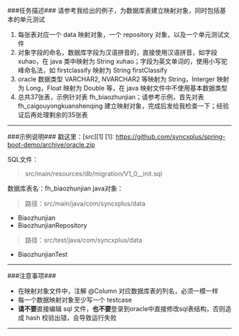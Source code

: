 <!--
author: jibo
date: 2016-05-28
title: 任务 - 建立数据库表的映射对象
tags: fanhua
category: Task
status: publish
summary:
-->

###任务描述###
请参考我给出的例子，为数据库表建立映射对象，同时包括基本的单元测试
1. 每张表对应一个 data 映射对象，一个 repository 对象，以及一个单元测试文件
2. 对象字段的命名，数据库字段为汉语拼音的，直接使用汉语拼音，如字段 xuhao，在 java 类中映射为 String xuhao；字段为英文单词的，使用小写驼峰命名法，如 firstclassify 映射为 String firstClassify
3. oracle 数据类型 VARCHAR2, NVARCHAR2 等映射为 String，Interger 映射为 Long，Float 映射为 Double 等，在 java 映射文件中不使用基本数据类型
4. 总共37张表，示例针对表 fh_biaozhunjian；请参考示例，首先对表 fh_caigouyongkuanshenqing 建立映射对象，完成后发给我检查一下；经验证后再处理剩余的35张表

---
###示例说明###
戳这里：[src][1]
  [1]: https://github.com/syncxplus/spring-boot-demo/archive/oracle.zip

SQL文件：
> src/main/resources/db/migration/V1_0__init.sql

数据库表名：fh_biaozhunjian
java对象：
>路径：src/main/java/com/syncxplus/data
- Biaozhunjian
- BiaozhunjianRepository

>路径：src/test/java/com/syncxplus/data
- BiaozhunjianTest

---
###注意事项###
- 在映射对象文件中，注解 @Column 对应数据库表的列名，必须一模一样
- 每一个数据映射对象至少写一个 testcase
- **请不要**直接编辑 sql 文件，**也不要**登录到oracle中直接修改sql表结构，否则造成 hash 校验出错，会导致运行失败

---

